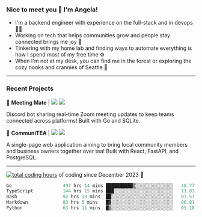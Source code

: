### Nice to meet you 👋 I'm Angela!

- I'm a backend engineer with experience on the full-stack and in devops 👩‍💻
- Working on tech that helps communities grow and people stay connected brings me joy 🤝
- Tinkering with my home lab and finding ways to automate everything is how I spend most of my free time ⚙️
- When I'm not at my desk, you can find me in the forest or exploring the cozy nooks and crannies of Seattle 🧋

---

### Recent Projects

👾 **Meeting Mate** | [![](https://img.shields.io/badge/Code-violet.svg?style=flat-square)](https://github.com/angelajfisher/meeting-mate) [![](https://img.shields.io/badge/Site-violet.svg?style=flat-square)](https://angelajfisher.com/projects/meeting-mate)

Discord bot sharing real-time Zoom meeting updates to keep teams connected across platforms! Built with Go and SQLite.

🍵 **CommuniTEA** | [![](https://img.shields.io/badge/Code-green.svg?style=flat-square)](https://gitlab.com/angelajfisher/communiTEA) [![](https://img.shields.io/badge/Demo-green.svg?style=flat-square)](https://angelajfisher.gitlab.io/communiTEA/)

A single-page web application aiming to bring local community members and business owners together over tea!  Built with React, FastAPI, and PostgreSQL.

---

<a href="https://wakatime.com/@018c1e94-8745-411f-aea1-f33be044d952"><img src="https://wakatime.com/badge/user/018c1e94-8745-411f-aea1-f33be044d952.svg?style=flat-square" alt="total coding hours" /></a> of coding since December 2023 🌊<br>
<!--START_SECTION:waka-->

```go
Go                   497 hrs 14 mins ██████████▒░░░░░░░░░░░░░░   40.77 %
TypeScript           144 hrs 15 mins ███░░░░░░░░░░░░░░░░░░░░░░   11.83 %
Bash                 92 hrs 18 mins  ██░░░░░░░░░░░░░░░░░░░░░░░   07.57 %
Markdown             83 hrs 5 mins   █▓░░░░░░░░░░░░░░░░░░░░░░░   06.81 %
Python               63 hrs 11 mins  █▒░░░░░░░░░░░░░░░░░░░░░░░   05.18 %
```

<!--END_SECTION:waka--> 
